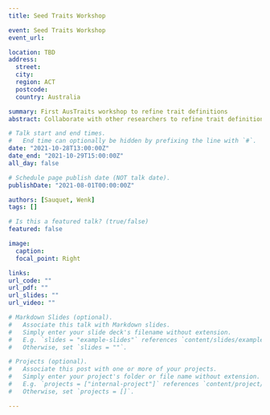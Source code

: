 ```yaml
---
title: Seed Traits Workshop

event: Seed Traits Workshop
event_url:

location: TBD
address:
  street:
  city:
  region: ACT
  postcode:
  country: Australia

summary: First AusTraits workshop to refine trait definitions
abstract: Collaborate with other researchers to refine trait definitions

# Talk start and end times.
#   End time can optionally be hidden by prefixing the line with `#`.
date: "2021-10-28T13:00:00Z"
date_end: "2021-10-29T15:00:00Z"
all_day: false

# Schedule page publish date (NOT talk date).
publishDate: "2021-08-01T00:00:00Z"

authors: [Sauquet, Wenk]
tags: []

# Is this a featured talk? (true/false)
featured: false

image:
  caption:
  focal_point: Right

links:
url_code: ""
url_pdf: ""
url_slides: ""
url_video: ""

# Markdown Slides (optional).
#   Associate this talk with Markdown slides.
#   Simply enter your slide deck's filename without extension.
#   E.g. `slides = "example-slides"` references `content/slides/example-slides.md`.
#   Otherwise, set `slides = ""`.

# Projects (optional).
#   Associate this post with one or more of your projects.
#   Simply enter your project's folder or file name without extension.
#   E.g. `projects = ["internal-project"]` references `content/project/deep-learning/index.md`.
#   Otherwise, set `projects = []`.

---
```

